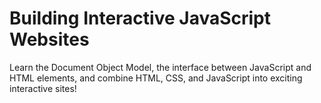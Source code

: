 # Building Interactive JavaScript Websites

Learn the Document Object Model, the interface between JavaScript and HTML elements, and combine HTML, CSS, and JavaScript into exciting interactive sites!

